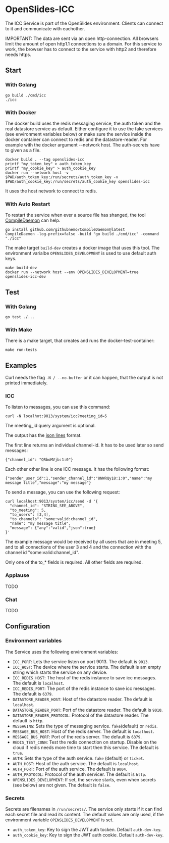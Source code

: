 # OpenSlides-ICC

The ICC Service is part of the OpenSlides environment. Clients can connect to it
and communicate with eachother.

IMPORTANT: The data are sent via an open http-connection. All browsers limit the
amount of open http1.1 connections to a domain. For this service to work, the
browser has to connect to the service with http2 and therefore needs https.


## Start

### With Golang

```
go build ./cmd/icc
./icc
```

### With Docker

The docker build uses the redis messaging service, the auth token and the real
datastore service as default. Either configure it to use the fake services (see
environment variables below) or make sure the service inside the docker
container can connect to redis and the datastore-reader. For example with the
docker argument --network host. The auth-secrets have to given as a file.

```
docker build . --tag openslides-icc
printf "my_token_key" > auth_token_key 
printf "my_cookie_key" > auth_cookie_key
docker run --network host -v $PWD/auth_token_key:/run/secrets/auth_token_key -v $PWD/auth_cookie_key:/run/secrets/auth_cookie_key openslides-icc
```

It uses the host network to connect to redis.


### With Auto Restart

To restart the service when ever a source file has shanged, the tool
[CompileDaemon](https://github.com/githubnemo/CompileDaemon) can help.

```
go install github.com/githubnemo/CompileDaemon@latest
CompileDaemon -log-prefix=false -build "go build ./cmd/icc" -command "./icc"
```

The make target `build-dev` creates a docker image that uses this tool. The
environment varialbe `OPENSLIDES_DEVELOPMENT` is used to use default auth keys.

```
make build-dev
docker run --network host --env OPENSLIDES_DEVELOPMENT=true openslides-icc-dev
```


## Test

### With Golang

```
go test ./...
```


### With Make

There is a make target, that creates and runs the docker-test-container:

```
make run-tests
```


## Examples

Curl needs the flag `-N / --no-buffer` or it can happen, that the output is not
printed immediately.


### ICC 

To listen to messages, you can use this command:

```
curl -N localhot:9013/system/icc?meeting_id=5
```

The meeting_id query argument is optional.

The output has the [json lines](https://jsonlines.org/) format.

The first line returns an individual channel-id. It has to be used later so send
messages:

```
{"channel_id": "QRboMVjb:1:0"}
```

Each other other line is one ICC message. It has the following format:

```
{"sender_user_id":1,"sender_channel_id":"8NWRQy18:1:0","name":"my message title","message":"my message"}
```

To send a message, you can use the following request:

```
curl localhost:9013/system/icc/send -d '{
  "channel_id": "STRING_SEE_ABOVE",
  "to_meeting": 5,
  "to_users": [3,4],
  "to_channels": "some:valid:channel_id",
  "name": "my message title",
  "message": {"any":"valid","json":true}
}'
```

The example message would be received by all users that are in meeting 5, and to
all connections of the user 3 and 4 and the connection with the channel id
"some:valid:channel_id".

Only one of the to_* fields is required. All other fields are required.


### Applause

TODO

### Chat 

TODO


## Configuration

### Environment variables

The Service uses the following environment variables:

* `ICC_PORT`: Lets the service listen on port 9013. The default is
  `9013`.
* `ICC_HOST`: The device where the service starts. The default is am
  empty string which starts the service on any device.
* `ICC_REDIS_HOST`: The host of the redis instance to save icc messages. The
  default is `localhost`.
* `ICC_REDIS_PORT`: The port of the redis instance to save icc messages. The
  default is `6379`.
* `DATASTORE_READER_HOST`: Host of the datastore reader. The default is
  `localhost`.
* `DATASTORE_READER_PORT`: Port of the datastore reader. The default is `9010`.
* `DATASTORE_READER_PROTOCOL`: Protocol of the datastore reader. The default is
  `http`.
* `MESSAGING`: Sets the type of messaging service. `fake`(default) or
  `redis`.
* `MESSAGE_BUS_HOST`: Host of the redis server. The default is `localhost`.
* `MESSAGE_BUS_PORT`: Port of the redis server. The default is `6379`.
* `REDIS_TEST_CONN`: Test the redis connection on startup. Disable on the cloud
  if redis needs more time to start then this service. The default is `true`.
* `AUTH`: Sets the type of the auth service. `fake` (default) or `ticket`.
* `AUTH_HOST`: Host of the auth service. The default is `localhost`.
* `AUTH_PORT`: Port of the auth service. The default is `9004`.
* `AUTH_PROTOCOL`: Protocol of the auth servicer. The default is `http`.
* `OPENSLIDES_DEVELOPMENT`: If set, the service starts, even when secrets (see
  below) are not given. The default is `false`.


### Secrets

Secrets are filenames in `/run/secrets/`. The service only starts if it can find
each secret file and read its content. The default values are only used, if the
environment variable `OPENSLIDES_DEVELOPMENT` is set.

* `auth_token_key`: Key to sign the JWT auth tocken. Default `auth-dev-key`.
* `auth_cookie_key`: Key to sign the JWT auth cookie. Default `auth-dev-key`.
